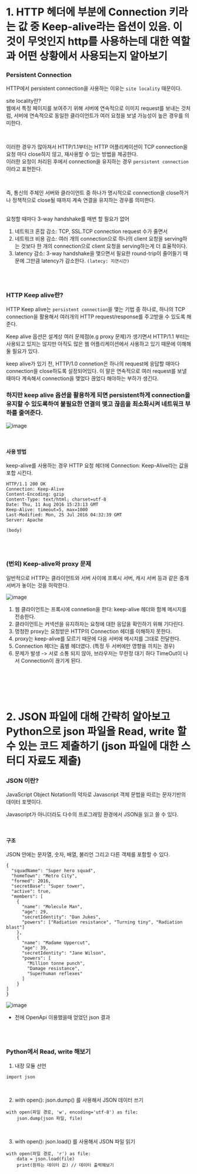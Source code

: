 # 1. HTTP 헤더에 부분에 Connection 키라는 값 중 Keep-alive라는 옵션이 있음. 이것이 무엇인지 http를 사용하는데 대한 역할과 어떤 상황에서 사용되는지 알아보기

### Persistent Connection
HTTP에서 persistent connection을 사용하는 이유는 `site locality` 때문이다. </br>

site locality란? </br>
웹에서 특정 페이지를 보여주기 위해 서버에 연속적으로 이미지 request를 보내는 것처럼, 서버에 연속적으로 동일한 클라이언트가 여러 요청을 보낼 가능성이 높은 경우를 의미한다. </br>

</br>

이러한 경우가 많아져서 HTTP/1.1부터는 HTTP 어플리케이션이 TCP connection을 요청 마다 close하지 않고, 재사용할 수 있는 방법을 제공한다. </br>
이러한 요청이 처리된 후에서 connection을 유지하는 경우 `persistent connection` 이라고 표현한다. </br>

</br>

즉, 통신의 주체인 서버와 클라이언트 중 하나가 명시적으로 connection을 close하거나 정책적으로 close될 때까지 계속 연결을 유지하는 경우를 의미한다. </br> </br>

요청할 때마다 3-way handshake를 매번 할 필요가 없어 </br>

1. 네트워크 혼잡 감소: TCP, SSL.TCP connection request 수가 줄면서
2. 네트워크 비용 감소: 여러 개의 connection으로 하나의 client 요청을 serving하는 것보다 한 개의 connection으로 client 요청을 serving하는게 더 효율적이다.
3. latency 감소: 3-way handshake을 맺으면서 필요한 round-trip이 줄어들기 때문에 그만큼 latency가 감소한다. `(latecy: 지연시간)`

</br>
</br>


###  HTTP Keep alive란?
HTTP Keep alive는 `persistent connection`을 맺는 기법 중 하나로, 하나의 TCP connection을 활용해서 여러개의 HTTP request/response를 주고받을 수 있도록 해준다. </br>

Keep alive 옵션은 설계상 여러 문제점(e.g proxy 문제)가 생기면서 HTTP/1.1 부터는 사용되고 있지는 않지만 아직도 많은 웹 어플리케이션에서 사용하고 있기 때문에 이해해둘 필요가 있다. </br>

keep alive가 있기 전, HTTP/1.0 connetion은 하나의 request에 응답할 때마다 connection을 close하도록 설정되어있다. 이 말은 연속적으로 여러 request를 보낼 때마다 계속해서 connection을 맺었다 끊었다 해야하는 부하가 생긴다. </br>

### 하지만 keep alive 옵션을 활용하게 되면 persistent하게 connection을 유지할 수 있도록하여 불필요한 연결의 맺고 끊음을 최소화시켜 네트워크 부하를 줄여준다. 

![image](https://github.com/leesuuuuumm/Seoul-ICT-AI-Web-Dev-Camp/assets/58407737/a2c1349a-0c7b-435f-9b98-1d55eb23b00b)

</br>

#### 사용 방법

keep-alive를 사용하는 경우 HTTP 요청 헤더에 Connection: Keep-Alive라는 값을 포합 시킨다. </br>

```
HTTP/1.1 200 OK
Connection: Keep-Alive
Content-Encoding: gzip
Content-Type: text/html; charset=utf-8
Date: Thu, 11 Aug 2016 15:23:13 GMT
Keep-Alive: timeout=5, max=1000
Last-Modified: Mon, 25 Jul 2016 04:32:39 GMT
Server: Apache

(body)
```

</br></br>

### (번외) Keep-alive와 proxy 문제
일반적으로 HTTP는 클라이언트와 서버 사이에 프록시 서버, 캐시 서버 등과 같은 중개 서버가 놓이는 것을 허락한다. </br>

![image](https://github.com/leesuuuuumm/Seoul-ICT-AI-Web-Dev-Camp/assets/58407737/8ccfd51a-5bd2-4124-b318-dd9891d9060e) </br>

1. 웹 클라이언트는 프록시에 connetion을 한다: keep-alive 헤더와 함께 메시지를 전송한다.
2. 클라이언트는 커넥션을 유지하자는 요청에 대한 응답을 확인하기 위해 기다린다.
3. 멍청한 proxy는 요청받은 HTTP의 Connection 헤더를 이해하지 못한다.
4. proxy는 keep-alive를 모르기 때문에 다음 서버에 메시지를 그대로 전달한다.
5. Connection 헤더는 홉별 헤더였다. (특정 두 서버에만 영향을 끼치는 경우)
6. 문제가 발생 -> 서로 소통 되지 않아, 브라우저는 무한정 대기 하다 TimeOut이 나서 Connection이 끊기게 된다.

</br></br>
</br></br>

# 2. JSON 파일에 대해 간략히 알아보고 Python으로 json 파일을 Read, write 할 수 있는 코드 제출하기 (json 파일에 대한 스터디 자료도 제출)

### JSON 이란?
JavaScript Object Notation의 약자로 Javascript 객체 문법을 따르는 문자기반의 데이터 포맷이다. </br>

Javascript가 아니더라도 다수의 프로그래밍 환경에서 JSON을 읽고 쓸 수 있다. </br>

</br>

#### 구조
JSON 안에는 문자열, 숫자, 배열, 불리언 그리고 다른 객체를 포함할 수 있다.  </br>

```
{
  "squadName": "Super hero squad",
  "homeTown": "Metro City",
  "formed": 2016,
  "secretBase": "Super tower",
  "active": true,
  "members": [
    {
      "name": "Molecule Man",
      "age": 29,
      "secretIdentity": "Dan Jukes",
      "powers": ["Radiation resistance", "Turning tiny", "Radiation blast"]
    },
    {
      "name": "Madame Uppercut",
      "age": 39,
      "secretIdentity": "Jane Wilson",
      "powers": [
        "Million tonne punch",
        "Damage resistance",
        "Superhuman reflexes"
      ]
    }
]
}
```

![image](https://github.com/leesuuuuumm/Seoul-ICT-AI-Web-Dev-Camp/assets/58407737/afa4b178-2956-4b45-bdf2-42db55e68b9d)
- 전에 OpenApi 이용했을때 얻었던 json 결과

</br>
</br>

### Python에서 Read, write 해보기

1. 내장 모듈 선언

``` import json ```

</br>

2. with open(): json.dump() 를 사용해서 JSON  데이터 쓰기
```
with open(파일 경로, 'w', encoding='utf-8') as file:
    json.dump(json 파일, file)
```
</br>

3. with open(): json.load() 를 사용해서 JSON 파일 읽기
```
with open(파일 경로, 'r') as file:
    data = json.load(file)
    print(원하는 데이터 값) // 데이터 출력해보기
    
```
